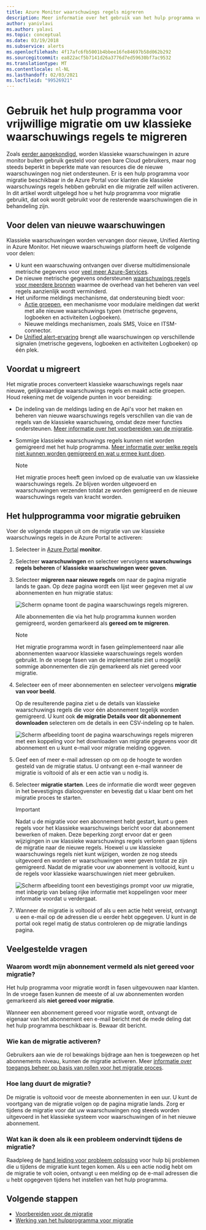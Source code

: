 ```yaml
---
title: Azure Monitor waarschuwings regels migreren
description: Meer informatie over het gebruik van het hulp programma voor vrijwillige migratie om uw klassieke waarschuwings regels te migreren.
author: yanivlavi
ms.author: yalavi
ms.topic: conceptual
ms.date: 03/19/2018
ms.subservice: alerts
ms.openlocfilehash: 4f17afc6fb5001b4bbee16fe84697b58d062b292
ms.sourcegitcommit: ea822acf5b7141d26a3776d7ed59630bf7ac9532
ms.translationtype: MT
ms.contentlocale: nl-NL
ms.lasthandoff: 02/03/2021
ms.locfileid: "99526921"
---
```

# <a name="use-the-voluntary-migration-tool-to-migrate-your-classic-alert-rules"></a>Gebruik het hulp programma voor vrijwillige migratie om uw klassieke waarschuwings regels te migreren

Zoals [eerder aangekondigd](monitoring-classic-retirement.md), worden klassieke waarschuwingen in azure monitor buiten gebruik gesteld voor open bare Cloud gebruikers, maar nog steeds beperkt in beperkte mate van resources die de nieuwe waarschuwingen nog niet ondersteunen. Er is een hulp programma voor migratie beschikbaar in de Azure Portal voor klanten die klassieke waarschuwings regels hebben gebruikt en die migratie zelf willen activeren. In dit artikel wordt uitgelegd hoe u het hulp programma voor migratie gebruikt, dat ook wordt gebruikt voor de resterende waarschuwingen die in behandeling zijn.

## <a name="benefits-of-new-alerts"></a>Voor delen van nieuwe waarschuwingen

Klassieke waarschuwingen worden vervangen door nieuwe, Unified Alerting in Azure Monitor. Het nieuwe waarschuwings platform heeft de volgende voor delen:

- U kunt een waarschuwing ontvangen over diverse multidimensionale metrische gegevens voor [veel meer Azure-Services](alerts-metric-near-real-time.md#metrics-and-dimensions-supported).
- De nieuwe metrische gegevens ondersteunen [waarschuwings regels voor meerdere bronnen](alerts-metric-overview.md#monitoring-at-scale-using-metric-alerts-in-azure-monitor) waarmee de overhead van het beheren van veel regels aanzienlijk wordt verminderd.
- Het uniforme meldings mechanisme, dat ondersteuning biedt voor:
  - [Actie groepen](action-groups.md), een mechanisme voor modulaire meldingen dat werkt met alle nieuwe waarschuwings typen (metrische gegevens, logboeken en activiteiten Logboeken).
  - Nieuwe meldings mechanismen, zoals SMS, Voice en ITSM-connector.
- De [Unified alert-ervaring](alerts-overview.md) brengt alle waarschuwingen op verschillende signalen (metrische gegevens, logboeken en activiteiten Logboeken) op één plek.

## <a name="before-you-migrate"></a>Voordat u migreert

Het migratie proces converteert klassieke waarschuwings regels naar nieuwe, gelijkwaardige waarschuwings regels en maakt actie groepen. Houd rekening met de volgende punten in voor bereiding:

- De indeling van de meldings lading en de Api's voor het maken en beheren van nieuwe waarschuwings regels verschillen van die van de regels van de klassieke waarschuwing, omdat deze meer functies ondersteunen. [Meer informatie over het voorbereiden van de migratie](alerts-prepare-migration.md).

- Sommige klassieke waarschuwings regels kunnen niet worden gemigreerd met het hulp programma. [Meer informatie over welke regels niet kunnen worden gemigreerd en wat u ermee kunt doen](alerts-understand-migration.md#manually-migrating-classic-alerts-to-newer-alerts).

    > [!NOTE]
    > Het migratie proces heeft geen invloed op de evaluatie van uw klassieke waarschuwings regels. Ze blijven worden uitgevoerd en waarschuwingen verzenden totdat ze worden gemigreerd en de nieuwe waarschuwings regels van kracht worden.

## <a name="how-to-use-the-migration-tool"></a>Het hulpprogramma voor migratie gebruiken

Voer de volgende stappen uit om de migratie van uw klassieke waarschuwings regels in de Azure Portal te activeren:

1. Selecteer in [Azure Portal](https://portal.azure.com) **monitor**.

1. Selecteer **waarschuwingen** en selecteer vervolgens **waarschuwings regels beheren** of **klassieke waarschuwingen weer geven**.

1. Selecteer **migreren naar nieuwe regels** om naar de pagina migratie lands te gaan. Op deze pagina wordt een lijst weer gegeven met al uw abonnementen en hun migratie status:

    ![Scherm opname toont de pagina waarschuwings regels migreren.](media/alerts-migration/migration-landing.png "Regels migreren")

    Alle abonnementen die via het hulp programma kunnen worden gemigreerd, worden gemarkeerd als **gereed om te migreren**.

    > [!NOTE]
    > Het migratie programma wordt in fasen geïmplementeerd naar alle abonnementen waarvoor klassieke waarschuwings regels worden gebruikt. In de vroege fasen van de implementatie ziet u mogelijk sommige abonnementen die zijn gemarkeerd als niet gereed voor migratie.

1. Selecteer een of meer abonnementen en selecteer vervolgens **migratie van voor beeld**.

    Op de resulterende pagina ziet u de details van klassieke waarschuwings regels die voor één abonnement tegelijk worden gemigreerd. U kunt ook **de migratie Details voor dit abonnement downloaden** selecteren om de details in een CSV-indeling op te halen.

    ![Scherm afbeelding toont de pagina waarschuwings regels migreren met een koppeling voor het downloaden van migratie gegevens voor dit abonnement en u kunt e-mail voor migratie melding opgeven.](media/alerts-migration/migration-preview.png "Preview-migratie")

1. Geef een of meer e-mail adressen op om op de hoogte te worden gesteld van de migratie status. U ontvangt een e-mail wanneer de migratie is voltooid of als er een actie van u nodig is.

1. Selecteer **migratie starten**. Lees de informatie die wordt weer gegeven in het bevestigings dialoogvenster en bevestig dat u klaar bent om het migratie proces te starten.

    > [!IMPORTANT]
    > Nadat u de migratie voor een abonnement hebt gestart, kunt u geen regels voor het klassieke waarschuwings bericht voor dat abonnement bewerken of maken. Deze beperking zorgt ervoor dat er geen wijzigingen in uw klassieke waarschuwings regels verloren gaan tijdens de migratie naar de nieuwe regels. Hoewel u uw klassieke waarschuwings regels niet kunt wijzigen, worden ze nog steeds uitgevoerd en worden er waarschuwingen weer geven totdat ze zijn gemigreerd. Nadat de migratie voor uw abonnement is voltooid, kunt u de regels voor klassieke waarschuwingen niet meer gebruiken.

    ![Scherm afbeelding toont een bevestigings prompt voor uw migratie, met inbegrip van belang rijke informatie met koppelingen voor meer informatie voordat u verdergaat.](media/alerts-migration/migration-confirm.png "Begin migratie bevestigen")

1. Wanneer de migratie is voltooid of als u een actie hebt vereist, ontvangt u een e-mail op de adressen die u eerder hebt opgegeven. U kunt in de portal ook regel matig de status controleren op de migratie landings pagina.

## <a name="frequently-asked-questions"></a>Veelgestelde vragen

### <a name="why-is-my-subscription-listed-as-not-ready-for-migration"></a>Waarom wordt mijn abonnement vermeld als niet gereed voor migratie?

Het hulp programma voor migratie wordt in fasen uitgevouwen naar klanten. In de vroege fasen kunnen de meeste of al uw abonnementen worden gemarkeerd als **niet gereed voor migratie**. 

Wanneer een abonnement gereed voor migratie wordt, ontvangt de eigenaar van het abonnement een e-mail bericht met de mede deling dat het hulp programma beschikbaar is. Bewaar dit bericht.

### <a name="who-can-trigger-the-migration"></a>Wie kan de migratie activeren?

Gebruikers aan wie de rol bewakings bijdrage aan hen is toegewezen op het abonnements niveau, kunnen de migratie activeren. Meer [informatie over toegangs beheer op basis van rollen voor het migratie proces](alerts-understand-migration.md#who-can-trigger-the-migration).

### <a name="how-long-will-the-migration-take"></a>Hoe lang duurt de migratie?

De migratie is voltooid voor de meeste abonnementen in een uur. U kunt de voortgang van de migratie volgen op de pagina migratie lands. Zorg er tijdens de migratie voor dat uw waarschuwingen nog steeds worden uitgevoerd in het klassieke systeem voor waarschuwingen of in het nieuwe abonnement.

### <a name="what-can-i-do-if-i-run-into-a-problem-during-migration"></a>Wat kan ik doen als ik een probleem ondervindt tijdens de migratie?

Raadpleeg de [hand leiding voor probleem oplossing](alerts-understand-migration.md#common-problems-and-remedies) voor hulp bij problemen die u tijdens de migratie kunt tegen komen. Als u een actie nodig hebt om de migratie te volt ooien, ontvangt u een melding op de e-mail adressen die u hebt opgegeven tijdens het instellen van het hulp programma.

## <a name="next-steps"></a>Volgende stappen

- [Voorbereiden voor de migratie](alerts-prepare-migration.md)
- [Werking van het hulpprogramma voor migratie](alerts-understand-migration.md)
